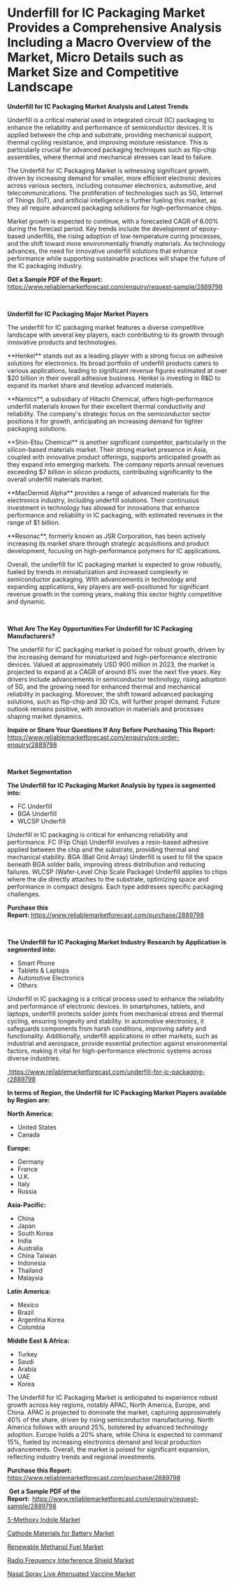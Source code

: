 <p><h1>Underfill for IC Packaging Market Provides a Comprehensive Analysis Including a Macro Overview of the Market, Micro Details such as Market Size and Competitive Landscape</h1></p><p><strong>Underfill for IC Packaging Market Analysis and Latest Trends</strong></p>
<p><p>Underfill is a critical material used in integrated circuit (IC) packaging to enhance the reliability and performance of semiconductor devices. It is applied between the chip and substrate, providing mechanical support, thermal cycling resistance, and improving moisture resistance. This is particularly crucial for advanced packaging techniques such as flip-chip assemblies, where thermal and mechanical stresses can lead to failure.</p><p>The Underfill for IC Packaging Market is witnessing significant growth, driven by increasing demand for smaller, more efficient electronic devices across various sectors, including consumer electronics, automotive, and telecommunications. The proliferation of technologies such as 5G, Internet of Things (IoT), and artificial intelligence is further fueling this market, as they all require advanced packaging solutions for high-performance chips.</p><p>Market growth is expected to continue, with a forecasted CAGR of 6.00% during the forecast period. Key trends include the development of epoxy-based underfills, the rising adoption of low-temperature curing processes, and the shift toward more environmentally friendly materials. As technology advances, the need for innovative underfill solutions that enhance performance while supporting sustainable practices will shape the future of the IC packaging industry.</p></p>
<p><strong>Get a Sample PDF of the Report:&nbsp;</strong> <a href="https://www.reliablemarketforecast.com/enquiry/request-sample/2889798?utm_campaign=1899&utm_medium=2&utm_source=Github&utm_content=ia&utm_term=14032025&utm_id=underfill-for-ic-packaging">https://www.reliablemarketforecast.com/enquiry/request-sample/2889798</a></p>
<p>&nbsp;</p>
<p><strong>Underfill for IC Packaging Major Market Players</strong></p>
<p><p>The underfill for IC packaging market features a diverse competitive landscape with several key players, each contributing to its growth through innovative products and technologies.</p><p>**Henkel** stands out as a leading player with a strong focus on adhesive solutions for electronics. Its broad portfolio of underfill products caters to various applications, leading to significant revenue figures estimated at over $20 billion in their overall adhesive business. Henkel is investing in R&D to expand its market share and develop advanced materials.</p><p>**Namics**, a subsidiary of Hitachi Chemical, offers high-performance underfill materials known for their excellent thermal conductivity and reliability. The company's strategic focus on the semiconductor sector positions it for growth, anticipating an increasing demand for tighter packaging solutions.</p><p>**Shin-Etsu Chemical** is another significant competitor, particularly in the silicon-based materials market. Their strong market presence in Asia, coupled with innovative product offerings, supports anticipated growth as they expand into emerging markets. The company reports annual revenues exceeding $7 billion in silicon products, contributing significantly to the overall underfill materials market.</p><p>**MacDermid Alpha** provides a range of advanced materials for the electronics industry, including underfill solutions. Their continuous investment in technology has allowed for innovations that enhance performance and reliability in IC packaging, with estimated revenues in the range of $1 billion. </p><p>**Resonac**, formerly known as JSR Corporation, has been actively increasing its market share through strategic acquisitions and product development, focusing on high-performance polymers for IC applications.</p><p>Overall, the underfill for IC packaging market is expected to grow robustly, fueled by trends in miniaturization and increased complexity in semiconductor packaging. With advancements in technology and expanding applications, key players are well-positioned for significant revenue growth in the coming years, making this sector highly competitive and dynamic.</p></p>
<p>&nbsp;</p>
<p><strong>What Are The Key Opportunities For Underfill for IC Packaging Manufacturers?</strong></p>
<p><p>The underfill for IC packaging market is poised for robust growth, driven by the increasing demand for miniaturized and high-performance electronic devices. Valued at approximately USD 900 million in 2023, the market is projected to expand at a CAGR of around 8% over the next five years. Key drivers include advancements in semiconductor technology, rising adoption of 5G, and the growing need for enhanced thermal and mechanical reliability in packaging. Moreover, the shift toward advanced packaging solutions, such as flip-chip and 3D ICs, will further propel demand. Future outlook remains positive, with innovation in materials and processes shaping market dynamics.</p></p>
<p><strong>Inquire or Share Your Questions If Any Before Purchasing This Report:</strong> <a href="https://www.reliablemarketforecast.com/enquiry/pre-order-enquiry/2889798?utm_campaign=1899&utm_medium=2&utm_source=Github&utm_content=ia&utm_term=14032025&utm_id=underfill-for-ic-packaging">https://www.reliablemarketforecast.com/enquiry/pre-order-enquiry/2889798</a></p>
<p>&nbsp;</p>
<p><strong>Market Segmentation</strong></p>
<p><strong>The Underfill for IC Packaging Market Analysis by types is segmented into:</strong></p>
<p><ul><li>FC Underfill</li><li>BGA Underfill</li><li>WLCSP Underfill</li></ul></p>
<p><p>Underfill in IC packaging is critical for enhancing reliability and performance. FC (Flip Chip) Underfill involves a resin-based adhesive applied between the chip and the substrate, providing thermal and mechanical stability. BGA (Ball Grid Array) Underfill is used to fill the space beneath BGA solder balls, improving stress distribution and reducing failures. WLCSP (Wafer-Level Chip Scale Package) Underfill applies to chips where the die directly attaches to the substrate, optimizing space and performance in compact designs. Each type addresses specific packaging challenges.</p></p>
<p><strong>Purchase this Report:&nbsp;</strong><a href="https://www.reliablemarketforecast.com/purchase/2889798?utm_campaign=1899&utm_medium=2&utm_source=Github&utm_content=ia&utm_term=14032025&utm_id=underfill-for-ic-packaging">https://www.reliablemarketforecast.com/purchase/2889798</a></p>
<p>&nbsp;</p>
<p><strong>The Underfill for IC Packaging Market Industry Research by Application is segmented into:</strong></p>
<p><ul><li>Smart Phone</li><li>Tablets & Laptops</li><li>Automotive Electronics</li><li>Others</li></ul></p>
<p><p>Underfill in IC packaging is a critical process used to enhance the reliability and performance of electronic devices. In smartphones, tablets, and laptops, underfill protects solder joints from mechanical stress and thermal cycling, ensuring longevity and stability. In automotive electronics, it safeguards components from harsh conditions, improving safety and functionality. Additionally, underfill applications in other markets, such as industrial and aerospace, provide essential protection against environmental factors, making it vital for high-performance electronic systems across diverse industries.</p></p>
<p><a href="https://www.reliablemarketforecast.com/underfill-for-ic-packaging-r2889798?utm_campaign=1899&utm_medium=2&utm_source=Github&utm_content=ia&utm_term=14032025&utm_id=underfill-for-ic-packaging">&nbsp;https://www.reliablemarketforecast.com/underfill-for-ic-packaging-r2889798</a></p>
<p><strong>In terms of Region, the Underfill for IC Packaging Market Players available by Region are:</strong></p>
<p>
    <p> <strong> North America: </strong>
        <ul>
            <li>United States</li>
            <li>Canada</li>
        </ul>
        </p> 
    <p> <strong> Europe: </strong>
        <ul>
            <li>Germany</li>
            <li>France</li>
            <li>U.K.</li>
            <li>Italy</li>
            <li>Russia</li>
        </ul>
        </p> 
    <p> <strong> Asia-Pacific: </strong>
        <ul>
            <li>China</li>
            <li>Japan</li>
            <li>South Korea</li>
            <li>India</li>
            <li>Australia</li>
            <li>China Taiwan</li>
            <li>Indonesia</li>
            <li>Thailand</li>
            <li>Malaysia</li>
        </ul>
        </p> 
    <p> <strong> Latin America: </strong>
        <ul>
            <li>Mexico</li>
            <li>Brazil</li>
            <li>Argentina Korea</li>
            <li>Colombia</li>
        </ul>
        </p> 
    <p> <strong> Middle East & Africa: </strong>
        <ul>
            <li>Turkey</li>
            <li>Saudi</li>
            <li>Arabia</li>
            <li>UAE</li>
            <li>Korea</li>
        </ul>
    </p>
    </p>
<p><p>The Underfill for IC Packaging Market is anticipated to experience robust growth across key regions, notably APAC, North America, Europe, and China. APAC is projected to dominate the market, capturing approximately 40% of the share, driven by rising semiconductor manufacturing. North America follows with around 25%, bolstered by advanced technology adoption. Europe holds a 20% share, while China is expected to command 15%, fueled by increasing electronics demand and local production advancements. Overall, the market is poised for significant expansion, reflecting industry trends and regional investments.</p></p>
<p><strong>Purchase this Report: </strong><a href="https://www.reliablemarketforecast.com/purchase/2889798?utm_campaign=1899&utm_medium=2&utm_source=Github&utm_content=ia&utm_term=14032025&utm_id=underfill-for-ic-packaging">https://www.reliablemarketforecast.com/purchase/2889798</a></p>
<p>&nbsp;<strong>Get a Sample PDF of the Report:&nbsp;&nbsp;</strong><a href="https://www.reliablemarketforecast.com/enquiry/request-sample/2889798?utm_campaign=1899&utm_medium=2&utm_source=Github&utm_content=ia&utm_term=14032025&utm_id=underfill-for-ic-packaging">https://www.reliablemarketforecast.com/enquiry/request-sample/2889798</a></p>
<p><strong></strong></p>
<p><p><a href="https://github.com/iontahoehlct/Market-Research-Report-List-1/blob/main/5-methoxy-indole-market.md?utm_campaign=1899&utm_medium=2&utm_source=Github&utm_content=ia&utm_term=14032025&utm_id=underfill-for-ic-packaging">5-Methoxy Indole Market</a></p><p><a href="https://github.com/habyoneub/Market-Research-Report-List-1/blob/main/cathode-materials-for-battery-market.md?utm_campaign=1899&utm_medium=2&utm_source=Github&utm_content=ia&utm_term=14032025&utm_id=underfill-for-ic-packaging">Cathode Materials for Battery Market</a></p><p><a href="https://github.com/nxauwedaroui2/Market-Research-Report-List-1/blob/main/renewable-methanol-fuel-market.md?utm_campaign=1899&utm_medium=2&utm_source=Github&utm_content=ia&utm_term=14032025&utm_id=underfill-for-ic-packaging">Renewable Methanol Fuel Market</a></p><p><a href="https://github.com/drissahrouk/Market-Research-Report-List-1/blob/main/radio-frequency-interference-shield-market.md?utm_campaign=1899&utm_medium=2&utm_source=Github&utm_content=ia&utm_term=14032025&utm_id=underfill-for-ic-packaging">Radio Frequency Interference Shield Market</a></p><p><a href="https://github.com/sahoolipko6f/Market-Research-Report-List-1/blob/main/nasal-spray-live-attenuated-vaccine-market.md?utm_campaign=1899&utm_medium=2&utm_source=Github&utm_content=ia&utm_term=14032025&utm_id=underfill-for-ic-packaging">Nasal Spray Live Attenuated Vaccine Market</a></p></p>